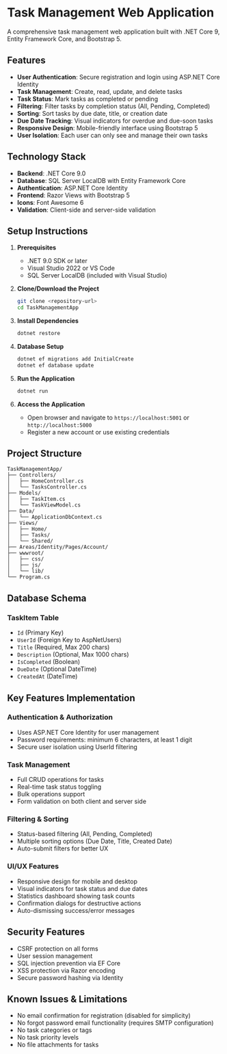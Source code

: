 ﻿# Task Management Web Application

A comprehensive task management web application built with .NET Core 9, Entity Framework Core, and Bootstrap 5.

## Features

- **User Authentication**: Secure registration and login using ASP.NET Core Identity
- **Task Management**: Create, read, update, and delete tasks
- **Task Status**: Mark tasks as completed or pending
- **Filtering**: Filter tasks by completion status (All, Pending, Completed)
- **Sorting**: Sort tasks by due date, title, or creation date
- **Due Date Tracking**: Visual indicators for overdue and due-soon tasks
- **Responsive Design**: Mobile-friendly interface using Bootstrap 5
- **User Isolation**: Each user can only see and manage their own tasks

## Technology Stack

- **Backend**: .NET Core 9.0
- **Database**: SQL Server LocalDB with Entity Framework Core
- **Authentication**: ASP.NET Core Identity
- **Frontend**: Razor Views with Bootstrap 5
- **Icons**: Font Awesome 6
- **Validation**: Client-side and server-side validation

## Setup Instructions

1. **Prerequisites**
   - .NET 9.0 SDK or later
   - Visual Studio 2022 or VS Code
   - SQL Server LocalDB (included with Visual Studio)

2. **Clone/Download the Project**
   ```bash
   git clone <repository-url>
   cd TaskManagementApp
   ```

3. **Install Dependencies**
   ```bash
   dotnet restore
   ```

4. **Database Setup**
   ```bash
   dotnet ef migrations add InitialCreate
   dotnet ef database update
   ```

5. **Run the Application**
   ```bash
   dotnet run
   ```

6. **Access the Application**
   - Open browser and navigate to `https://localhost:5001` or `http://localhost:5000`
   - Register a new account or use existing credentials

## Project Structure

```
TaskManagementApp/
├── Controllers/
│   ├── HomeController.cs
│   └── TasksController.cs
├── Models/
│   ├── TaskItem.cs
│   └── TaskViewModel.cs
├── Data/
│   └── ApplicationDbContext.cs
├── Views/
│   ├── Home/
│   ├── Tasks/
│   └── Shared/
├── Areas/Identity/Pages/Account/
├── wwwroot/
│   ├── css/
│   ├── js/
│   └── lib/
└── Program.cs
```

## Database Schema

### TaskItem Table
- `Id` (Primary Key)
- `UserId` (Foreign Key to AspNetUsers)
- `Title` (Required, Max 200 chars)
- `Description` (Optional, Max 1000 chars)
- `IsCompleted` (Boolean)
- `DueDate` (Optional DateTime)
- `CreatedAt` (DateTime)

## Key Features Implementation

### Authentication & Authorization
- Uses ASP.NET Core Identity for user management
- Password requirements: minimum 6 characters, at least 1 digit
- Secure user isolation using UserId filtering

### Task Management
- Full CRUD operations for tasks
- Real-time task status toggling
- Bulk operations support
- Form validation on both client and server side

### Filtering & Sorting
- Status-based filtering (All, Pending, Completed)
- Multiple sorting options (Due Date, Title, Created Date)
- Auto-submit filters for better UX

### UI/UX Features
- Responsive design for mobile and desktop
- Visual indicators for task status and due dates
- Statistics dashboard showing task counts
- Confirmation dialogs for destructive actions
- Auto-dismissing success/error messages

## Security Features

- CSRF protection on all forms
- User session management
- SQL injection prevention via EF Core
- XSS protection via Razor encoding
- Secure password hashing via Identity

## Known Issues & Limitations

- No email confirmation for registration (disabled for simplicity)
- No forgot password email functionality (requires SMTP configuration)
- No task categories or tags
- No task priority levels
- No file attachments for tasks

